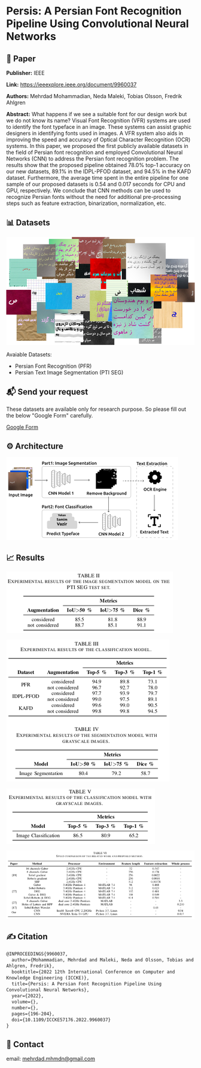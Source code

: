 # Persis: A Persian Font Recognition Pipeline Using Convolutional Neural Networks


## 📖 Paper
**Publisher:** IEEE

**Link:** https://ieeexplore.ieee.org/document/9960037

**Authors:** Mehrdad Mohammadian, Neda Maleki, Tobias Olsson, Fredrik Ahlgren

**Abstract:**
What happens if we see a suitable font for our design work but we do not know its name? Visual Font Recognition (VFR) systems are used to identify the font typeface in an image. These systems can assist graphic designers in identifying fonts used in images. A VFR system also aids in improving the speed and accuracy of Optical Character Recognition (OCR) systems. In this paper, we proposed the first publicly available datasets in the field of Persian font recognition and employed Convolutional Neural Networks (CNN) to address the Persian font recognition problem. The results show that the proposed pipeline obtained 78.0% top-1 accuracy on our new datasets, 89.1% in the IDPL-PFOD dataset, and 94.5% in the KAFD dataset. Furthermore, the average time spent in the entire pipeline for one sample of our proposed datasets is 0.54 and 0.017 seconds for CPU and GPU, respectively. We conclude that CNN methods can be used to recognize Persian fonts without the need for additional pre-processing steps such as feature extraction, binarization, normalization, etc.


## 📊 Datasets
![mehrdad mohammadian](assets/presis-some-samples.png)


Avaiable Datasets:
- Persian Font Recognition (PFR) 
- Persian Text Image Segmentation (PTI SEG) 

## 📬 Send your request
These datasets are available only for research purpose. So please fill out the below "Google Form" carefully.

[Google Form](https://docs.google.com/forms/d/e/1FAIpQLScyDsPJ9PUXrae6X6mlOxjnZw4xV03BEJhSPoThZkh5YsnwXw/viewform?usp=sf_link)

 ## ⚙️ Architecture
![mehrdad mohammadian](assets/2023-05-22_02-17.png)


## 📈 Results

![mehrdad mohammadian](assets/2023-05-22_02-07.png)

![mehrdad mohammadian](assets/2023-05-22_02-08.png)

![mehrdad mohammadian](assets/2023-05-22_02-08_1.png)

![mehrdad mohammadian](assets/2023-05-22_02-08_2.png)

## ✍️ Citation
```
@INPROCEEDINGS{9960037,
  author={Mohammadian, Mehrdad and Maleki, Neda and Olsson, Tobias and Ahlgren, Fredrik},
  booktitle={2022 12th International Conference on Computer and Knowledge Engineering (ICCKE)},
  title={Persis: A Persian Font Recognition Pipeline Using Convolutional Neural Networks},
  year={2022},
  volume={},
  number={},
  pages={196-204},
  doi={10.1109/ICCKE57176.2022.9960037}
}
```

## 📧 Contact
email:  mehrdad.mhmdn@gmail.com

